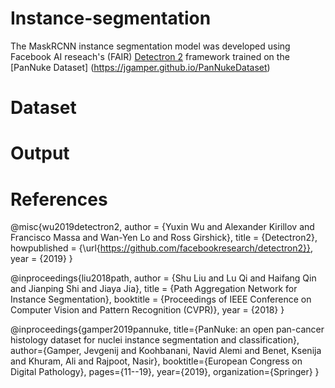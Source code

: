 # Instance-segmentation
The MaskRCNN instance segmentation model was developed using Facebook AI reseach's (FAIR) [Detectron 2](https://github.com/facebookresearch/detectron2)  framework trained on the [PanNuke Dataset] (https://jgamper.github.io/PanNukeDataset)

# Dataset

# Output

# References
@misc{wu2019detectron2,
  author =       {Yuxin Wu and Alexander Kirillov and Francisco Massa and
                  Wan-Yen Lo and Ross Girshick},
  title =        {Detectron2},
  howpublished = {\url{https://github.com/facebookresearch/detectron2}},
  year =         {2019}
}

@inproceedings{liu2018path,
  author = {Shu Liu and
            Lu Qi and
            Haifang Qin and
            Jianping Shi and
            Jiaya Jia},
  title = {Path Aggregation Network for Instance Segmentation},
  booktitle = {Proceedings of IEEE Conference on Computer Vision and Pattern Recognition (CVPR)},
  year = {2018}
}

@inproceedings{gamper2019pannuke, 
  title={PanNuke: an open pan-cancer histology dataset for nuclei instance segmentation and classification}, 
  author={Gamper, Jevgenij and Koohbanani, Navid Alemi and Benet, Ksenija and Khuram, Ali and Rajpoot, Nasir}, 
  booktitle={European Congress on Digital Pathology}, 
  pages={11--19}, 
  year={2019}, 
  organization={Springer} }

